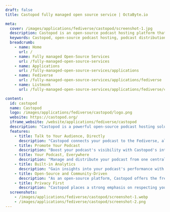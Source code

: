 ```yaml
---
draft: false
title: Castopod fully managed open source service | OctaByte.io

meta:
  cover: /images/applications/fediverse/castopod/screenshot-1.jpg
  description: Castopod is an open-source podcast hosting platform that connects your podcast to the Fediverse, empowering you with direct audience interaction, promotion tools, and analytics, all while ensuring privacy and ease of use.
  keywords: Castopod, open-source podcast hosting, podcast distribution, podcast analytics, Fediverse, decentralized podcasting, podcast promotion, RSS podcast hosting, privacy-respecting podcasting
  breadcrumb:
    - name: Home
      url: /
    - name: Fully managed Open-Source Services
      url: /fully-managed-open-source-services
    - name: Applications
      url: /fully-managed-open-source-services/applications
    - name: Fediverse
      url: /fully-managed-open-source-services/applications/fediverse
    - name: Listmonk
      url: /fully-managed-open-source-services/applications/fediverse/castopod

content:
  id: castopod
  name: Castopod
  logo: /images/applications/fediverse/castopod/logo.png
  website: https://castopod.org/
  iframe_website: /website/applications/fediverse/castopod
  description: "Castopod is a powerful open-source podcast hosting solution designed to offer podcasters full control over their content, audience, and distribution. With its integration into the Fediverse through the W3C ActivityPub standard, Castopod enables seamless interaction with listeners on decentralized platforms like Mastodon, Pixel Fed, and Pleroma. It’s easy to use, secure, and ensures your podcast is discoverable on major platforms like Apple Podcasts, Spotify, and Deezer. Whether you're a new podcaster or a seasoned pro, Castopod helps you grow your audience and keep track of your podcast's performance with built-in analytics, all while respecting listeners' privacy."
  features:
    - title: Talk to Your Audience, Directly
      description: "Castopod connects your podcast to the Fediverse, allowing you to directly interact with your listeners. Your episodes can be shared, liked, and commented on without relying on centralized platforms, creating a more authentic and engaging relationship with your audience."
    - title: Promote Your Podcast
      description: "Boost your podcast's visibility with Castopod's integrated promotion tools. Easily create video clips and soundbites from your episodes to share on social media, helping you reach a broader audience and build a community around your content."
    - title: Your Podcast, Everywhere
      description: "Manage and distribute your podcast from one central location. Castopod supports RSS syndication, ensuring your podcast is available on popular platforms like Apple Podcasts, Spotify, Deezer, and more. Reach listeners no matter where they prefer to listen."
    - title: Built-in Analytics
      description: "Gain insights into your podcast's performance with Castopod's built-in analytics, which follow IABv2 guidelines for industry-standard tracking. The data is anonymized, ensuring compliance with privacy regulations like GDPR, CCPA, and LGPD."
    - title: Open-Source and Community-Driven
      description: "As an open-source platform, Castopod offers the freedom to customize, contribute to, and benefit from a growing community of podcasters. It's built with transparency and collaboration in mind, giving you the power to shape the platform’s future."
    - title: Privacy First
      description: "Castopod places a strong emphasis on respecting your listeners' privacy. With anonymized data collection and adherence to global privacy laws, you can be confident that your podcast remains compliant with GDPR, CCPA, and LGPD standards."
  screenshots:
    - /images/applications/fediverse/castopod/screenshot-1.webp
    - /images/applications/fediverse/castopod/screenshot-2.png
---
```

